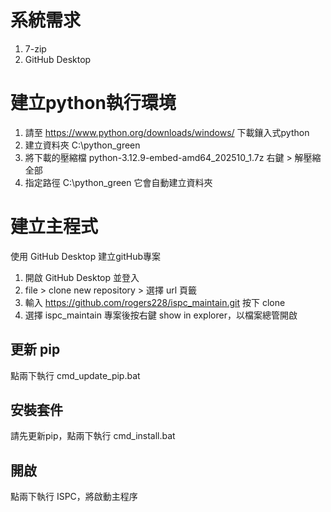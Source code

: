 # 系統需求
1. 7-zip
2. GitHub Desktop

# 建立python執行環境

1. 請至 <https://www.python.org/downloads/windows/> 下載鑲入式python
2. 建立資料夾 C:\python_green
3. 將下載的壓縮檔 python-3.12.9-embed-amd64_202510_1.7z 右鍵 > 解壓縮全部
4. 指定路徑 C:\python_green 它會自動建立資料夾

# 建立主程式

使用 GitHub Desktop 建立gitHub專案

1. 開啟 GitHub Desktop 並登入
2. file > clone new repository > 選擇 url 頁籤
3. 輸入 <https://github.com/rogers228/ispc_maintain.git> 按下 clone
4. 選擇 ispc_maintain 專案後按右鍵 show in explorer，以檔案總管開啟

## 更新 pip
點兩下執行 cmd_update_pip.bat

## 安裝套件
請先更新pip，點兩下執行 cmd_install.bat

## 開啟
點兩下執行 ISPC，將啟動主程序
